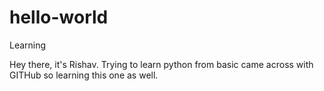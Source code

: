 # hello-world
Learning


Hey there, it's Rishav. 
Trying to learn python from basic
came across with GITHub so learning this one as well.
